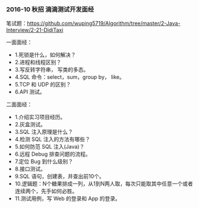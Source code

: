 ### 2016-10 秋招 滴滴测试开发面经 ###

笔试题：<https://github.com/wuping5719/Algorithm/tree/master/2-Java-Interview/2-21-DidiTaxi>
 
一面面经：
* 1.死锁是什么，如何解决？
* 2.进程和线程区别？
* 3.写反转字符串， 写类的多态。
* 4.SQL 命令：select，sum，group by， like。
* 5.TCP 和 UDP 的区别？
* 6.API 测试。

二面面经：
* 1.介绍实习项目经历。
* 2.灰盒测试。
* 3.SQL 注入原理是什么？
* 4.检测 SQL 注入的方法有哪些？
* 5.如何防范 SQL 注入(Java)？
* 6.远程 Debug 排查问题的流程。
* 7.定位 Bug 到什么级别？
* 8.接口测试。
* 9.SQL 语句，创建表，并查出前10个。
* 10.逻辑题：N个糖果排成一列，从1到N两人取，每次只能取其中任意一个或者连续两个，先手如何必胜。
* 11.测试用例，写 Web 的登录和 App 的登录。 
